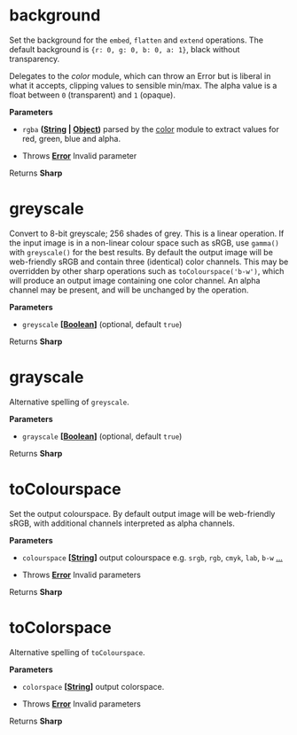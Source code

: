 <!-- Generated by documentation.js. Update this documentation by updating the source code. -->

# background

Set the background for the `embed`, `flatten` and `extend` operations.
The default background is `{r: 0, g: 0, b: 0, a: 1}`, black without transparency.

Delegates to the _color_ module, which can throw an Error
but is liberal in what it accepts, clipping values to sensible min/max.
The alpha value is a float between `0` (transparent) and `1` (opaque).

**Parameters**

-   `rgba` **([String](https://developer.mozilla.org/en-US/docs/Web/JavaScript/Reference/Global_Objects/String) \| [Object](https://developer.mozilla.org/en-US/docs/Web/JavaScript/Reference/Global_Objects/Object))** parsed by the [color](https://www.npmjs.org/package/color) module to extract values for red, green, blue and alpha.


-   Throws **[Error](https://developer.mozilla.org/en-US/docs/Web/JavaScript/Reference/Global_Objects/Error)** Invalid parameter

Returns **Sharp** 

# greyscale

Convert to 8-bit greyscale; 256 shades of grey.
This is a linear operation. If the input image is in a non-linear colour space such as sRGB, use `gamma()` with `greyscale()` for the best results.
By default the output image will be web-friendly sRGB and contain three (identical) color channels.
This may be overridden by other sharp operations such as `toColourspace('b-w')`,
which will produce an output image containing one color channel.
An alpha channel may be present, and will be unchanged by the operation.

**Parameters**

-   `greyscale` **\[[Boolean](https://developer.mozilla.org/en-US/docs/Web/JavaScript/Reference/Global_Objects/Boolean)]**  (optional, default `true`)

Returns **Sharp** 

# grayscale

Alternative spelling of `greyscale`.

**Parameters**

-   `grayscale` **\[[Boolean](https://developer.mozilla.org/en-US/docs/Web/JavaScript/Reference/Global_Objects/Boolean)]**  (optional, default `true`)

Returns **Sharp** 

# toColourspace

Set the output colourspace.
By default output image will be web-friendly sRGB, with additional channels interpreted as alpha channels.

**Parameters**

-   `colourspace` **\[[String](https://developer.mozilla.org/en-US/docs/Web/JavaScript/Reference/Global_Objects/String)]** output colourspace e.g. `srgb`, `rgb`, `cmyk`, `lab`, `b-w` [...](https://github.com/jcupitt/libvips/blob/master/libvips/iofuncs/enumtypes.c#L568)


-   Throws **[Error](https://developer.mozilla.org/en-US/docs/Web/JavaScript/Reference/Global_Objects/Error)** Invalid parameters

Returns **Sharp** 

# toColorspace

Alternative spelling of `toColourspace`.

**Parameters**

-   `colorspace` **\[[String](https://developer.mozilla.org/en-US/docs/Web/JavaScript/Reference/Global_Objects/String)]** output colorspace.


-   Throws **[Error](https://developer.mozilla.org/en-US/docs/Web/JavaScript/Reference/Global_Objects/Error)** Invalid parameters

Returns **Sharp** 
